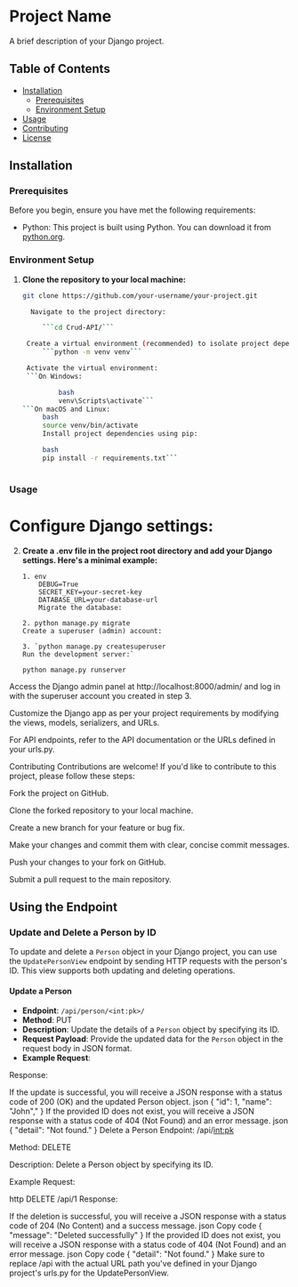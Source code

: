 # Project Name

A brief description of your Django project.

## Table of Contents

- [Installation](#installation)
  - [Prerequisites](#prerequisites)
  - [Environment Setup](#environment-setup)
- [Usage](#usage)
- [Contributing](#contributing)
- [License](#license)

## Installation

### Prerequisites

Before you begin, ensure you have met the following requirements:

- Python: This project is built using Python. You can download it from [python.org](https://www.python.org/downloads/).

### Environment Setup

1. **Clone the repository to your local machine:**

   ```bash
   git clone https://github.com/your-username/your-project.git

     Navigate to the project directory:

        ```cd Crud-API/```

    Create a virtual environment (recommended) to isolate project dependencies:
        ```python -m venv venv```

    Activate the virtual environment:
    ```On Windows:

            bash
            venv\Scripts\activate```
   ```On macOS and Linux:
        bash
        source venv/bin/activate
        Install project dependencies using pip:

        bash
        pip install -r requirements.txt```
    
### Usage
# Configure Django settings:

2.  **Create a .env file in the project root directory and add your Django settings. Here's a minimal example:**

        1. env
            DEBUG=True
            SECRET_KEY=your-secret-key
            DATABASE_URL=your-database-url
            Migrate the database:

        2. python manage.py migrate
        Create a superuser (admin) account:

        3. `python manage.py createsuperuser
        Run the development server:`

        python manage.py runserver


Access the Django admin panel at http://localhost:8000/admin/ and log in with the superuser account you created in step 3.

Customize the Django app as per your project requirements by modifying the views, models, serializers, and URLs.

For API endpoints, refer to the API documentation or the URLs defined in your urls.py.

Contributing
Contributions are welcome! If you'd like to contribute to this project, please follow these steps:

Fork the project on GitHub.

Clone the forked repository to your local machine.

Create a new branch for your feature or bug fix.

Make your changes and commit them with clear, concise commit messages.

Push your changes to your fork on GitHub.

Submit a pull request to the main repository.


## Using the Endpoint

### Update and Delete a Person by ID

To update and delete a `Person` object in your Django project, you can use the `UpdatePersonView` endpoint by sending HTTP requests with the person's ID. This view supports both updating and deleting operations.

#### Update a Person

- **Endpoint**: `/api/person/<int:pk>/`
- **Method**: PUT
- **Description**: Update the details of a `Person` object by specifying its ID.
- **Request Payload**: Provide the updated data for the `Person` object in the request body in JSON format.
- **Example Request**:

 Response:

If the update is successful, you will receive a JSON response with a status code of 200 (OK) and the updated Person object.
json
{
  "id": 1,
  "name": "John","
}
If the provided ID does not exist, you will receive a JSON response with a status code of 404 (Not Found) and an error message.
json
{
  "detail": "Not found."
}
Delete a Person
Endpoint: /api/<int:pk>

Method: DELETE

Description: Delete a Person object by specifying its ID.

Example Request:

http
DELETE /api/1
Response:

If the deletion is successful, you will receive a JSON response with a status code of 204 (No Content) and a success message.
json
Copy code
{
  "message": "Deleted successfully"
}
If the provided ID does not exist, you will receive a JSON response with a status code of 404 (Not Found) and an error message.
json
Copy code
{
  "detail": "Not found."
}
Make sure to replace /api with the actual URL path you've defined in your Django project's urls.py for the UpdatePersonView.

